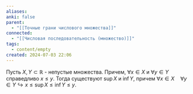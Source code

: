 ```yaml
---
aliases: 
anki: false
parent:
  - "[[Точные грани числового множества]]"
connected:
  - "[[Числовая последовательность (множество)]]"
tags:
  - content/empty
created: 2024-07-03 22:06
---
```


Пусть $X, Y \subset \mathbb{R}$ - непустые множества. Причем, $\forall x \in X$ и $\forall y \in Y$ справедливо $x \leq y$. Тогда существуют $\sup X$ и $\inf Y$, причем $\forall x \in X\quad \forall y \in Y \hookrightarrow x \leq \sup X \leq \inf Y \leq y$.


















